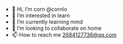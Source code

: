 - 👋 Hi, I’m corn @cornlo
- 👀 I’m interested in learn
- 🌱 I’m currently learning mmd
- 💞️ I’m looking to collaborate on home
- 📫 How to reach me 2684127736@qq.com

<!---
cornlo/cornlo is a ✨ special ✨ repository because its `README.md` (this file) appears on your GitHub profile.
You can click the Preview link to take a look at your changes.
--->
